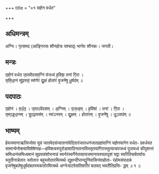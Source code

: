 +++
title = "०१ यज्ञेन वर्धत"

+++
## अधिमन्त्रम्
अग्निः। गृत्समद (आङ्गिरसः शौनहोत्रः पश्चाद्) भार्गवः शौनकः। जगती।

## मन्त्रः
य॒ज्ञेन॑ वर्धत जा॒तवे॑दसम॒ग्निं य॑जध्वं ह॒विषा॒ तना॑ गि॒रा ।  
स॒मि॒धा॒नं सु॑प्र॒यसं॒ स्व॑र्णरं द्यु॒क्षं होता॑रं वृ॒जने॑षु धू॒र्षद॑म् ॥

## पदपाठः
य॒ज्ञेन॑ । व॒र्ध॒त॒ । जा॒तऽवे॑दसम् । अ॒ग्निम् । य॒ज॒ध्व॒म् । ह॒विषा॑ । तना॑ । गि॒रा ।  
स॒म्ऽइ॒धा॒नम् । सु॒ऽप्र॒यस॑म् । स्वः॑ऽनरम् । द्यु॒क्षम् । होता॑रम् । वृ॒जने॑षु । धूः॒ऽसद॑म् ॥

## भाष्यम्
हेयजमानाऋत्विजोवा यूयं जातवेदसंजातानांवेदितारंजातधनंजातप्रज्ञंवाग्निं यज्ञेनयागेन वर्धत- प्रवर्धयत सामान्येनोक्त्वाविशेषेणाह—हविषाचरुपुरोडाशादिनातनाविस्तृतयागिरास्तुत्याचयजध्वं पूजयध्वं कीदृशन्तं समिधानंसमिध्यमानं सुप्रयसंशोभनान्नं स्वर्नरंस्वर्गेनेतव्यायजमानायस्यतादृशं यद्वा स्वरितिसर्वपर्यायः स्तुतीनान्नेतारः स्तोतारः बहुस्तोतारमित्यर्थः द्युक्षन्दीप्तन्द्युनिवासिनंवाहोता- रंहोमसंपादकं वृजनेषुबलेषुधूर्षदंबलस्यकर्तारमित्यर्थः अग्नेःपाटवेसतिशरीरं बलवत् भवतीतिप्रसि- द्धम् ॥ १ ॥